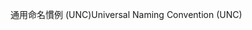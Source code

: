 <span data-ttu-id="721d7-101">通用命名慣例 (UNC)</span><span class="sxs-lookup"><span data-stu-id="721d7-101">Universal Naming Convention (UNC)</span></span>